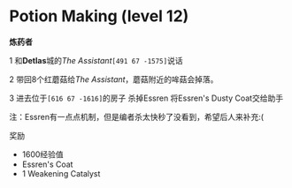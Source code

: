 # Potion Making (level 12)
**炼药者**

1 和**Detlas**城的*The Assistant*`[491 67 -1575]`说话

2 带回8个红蘑菇给*The Assistant*，蘑菇附近的哞菇会掉落。

3 进去位于`[616 67 -1616]`的房子 杀掉Essren 将Essren's Dusty Coat交给助手

注：Essren有一点点机制，但是编者杀太快秒了没看到，希望后人来补充:(

奖励

+ 1600经验值 
+ Essren's Coat
+ 1 Weakening Catalyst